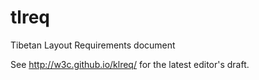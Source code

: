 # tlreq
Tibetan Layout Requirements document

See http://w3c.github.io/klreq/ for the latest editor's draft.